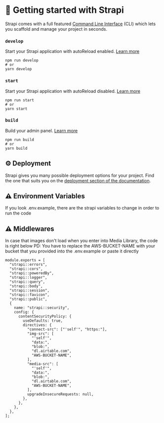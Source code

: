 # 🚀 Getting started with Strapi

Strapi comes with a full featured [Command Line Interface](https://docs.strapi.io/developer-docs/latest/developer-resources/cli/CLI.html) (CLI) which lets you scaffold and manage your project in seconds.

### `develop`

Start your Strapi application with autoReload enabled. [Learn more](https://docs.strapi.io/developer-docs/latest/developer-resources/cli/CLI.html#strapi-develop)

```
npm run develop
# or
yarn develop
```

### `start`

Start your Strapi application with autoReload disabled. [Learn more](https://docs.strapi.io/developer-docs/latest/developer-resources/cli/CLI.html#strapi-start)

```
npm run start
# or
yarn start
```

### `build`

Build your admin panel. [Learn more](https://docs.strapi.io/developer-docs/latest/developer-resources/cli/CLI.html#strapi-build)

```
npm run build
# or
yarn build
```

## ⚙️ Deployment

Strapi gives you many possible deployment options for your project. Find the one that suits you on the [deployment section of the documentation](https://docs.strapi.io/developer-docs/latest/setup-deployment-guides/deployment.html).


## ⚠ Environment Variables

If you look .env.example, there are the strapi variables to change in order to run the code


## ⚠ Middlewares

In case that images don't load when you enter into Media Library, the code is right below
PD: You have to replace the AWS-BUCKET-NAME with your bucket that you provided into the .env.example or paste it directly

```
module.exports = [
  "strapi::errors",
  "strapi::cors",
  "strapi::poweredBy",
  "strapi::logger",
  "strapi::query",
  "strapi::body",
  "strapi::session",
  "strapi::favicon",
  "strapi::public",
  {
    name: "strapi::security",
    config: {
      contentSecurityPolicy: {
        useDefaults: true,
        directives: {
          "connect-src": ["'self'", "https:"],
          "img-src": [
            "'self'",
            "data:",
            "blob:",
            "dl.airtable.com",
            "AWS-BUCKET-NAME",
          ],
          "media-src": [
            "'self'",
            "data:",
            "blob:",
            "dl.airtable.com",
            "AWS-BUCKET-NAME",
          ],
          upgradeInsecureRequests: null,
        },
      },
    },
  },
];

```
